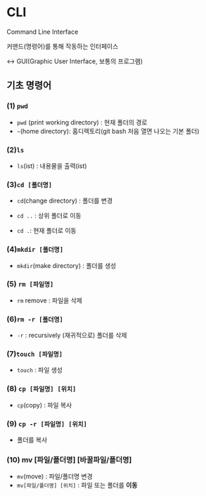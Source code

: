 # CLI

Command Line Interface

커맨드(명령어)를 통해 작동하는 인터페이스

<-> GUI(Graphic User Interface, 보통의 프로그램)



## 기초 명령어

### (1) `pwd`

* `pwd` (print working directory) : 현재 폴더의 경로
* `~`(home directory): 홈디렉토리(git bash 처음 열면 나오는 기본 폴더)



### (2)`ls`

* `ls`(ist) : 내용물을 출력(ist)



### (3)`cd [폴더명]`

* `cd`(change directory)  : 폴더를 변경

* `cd ..` : 상위 폴더로 이동

* `cd .`:   현재 폴더로 이동

  

### (4)`mkdir [폴더명]`

* `mkdir`(make directory) : 폴더를 생성



### (5) `rm [파일명]`

* `rm` remove : 파일을 삭제

  

### (6)`rm -r [폴더명]`

* `-r` : recursively (재귀적으로)  폴더를 삭제

  

### (7)`touch [파일명]`

* `touch` : 파일 생성



### (8) `cp [파일명] [위치]`

* `cp`(copy) :  파일 복사



### (9) `cp -r [파일명] [위치]`

* 폴더를 복사

  

### (10) mv [파일/폴더명] [바꿀파일/폴더명]

* `mv`(move) : 파일/폴더명 변경
* `mv[파일/폴더명] [위치]` : 파일 또는 폴더를 **이동**
